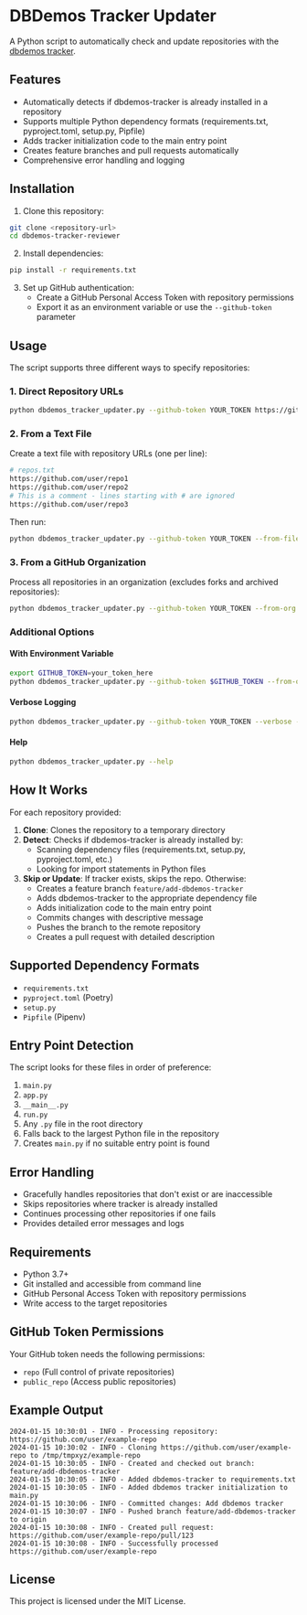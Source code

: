 # DBDemos Tracker Updater

A Python script to automatically check and update repositories with the [dbdemos tracker](https://github.com/databricks-field-eng/dbdemos-tracker).

## Features

- Automatically detects if dbdemos-tracker is already installed in a repository
- Supports multiple Python dependency formats (requirements.txt, pyproject.toml, setup.py, Pipfile)
- Adds tracker initialization code to the main entry point
- Creates feature branches and pull requests automatically
- Comprehensive error handling and logging

## Installation

1. Clone this repository:
```bash
git clone <repository-url>
cd dbdemos-tracker-reviewer
```

2. Install dependencies:
```bash
pip install -r requirements.txt
```

3. Set up GitHub authentication:
   - Create a GitHub Personal Access Token with repository permissions
   - Export it as an environment variable or use the `--github-token` parameter

## Usage

The script supports three different ways to specify repositories:

### 1. Direct Repository URLs

```bash
python dbdemos_tracker_updater.py --github-token YOUR_TOKEN https://github.com/user/repo1 https://github.com/user/repo2
```

### 2. From a Text File

Create a text file with repository URLs (one per line):

```bash
# repos.txt
https://github.com/user/repo1
https://github.com/user/repo2
# This is a comment - lines starting with # are ignored
https://github.com/user/repo3
```

Then run:

```bash
python dbdemos_tracker_updater.py --github-token YOUR_TOKEN --from-file repos.txt
```

### 3. From a GitHub Organization

Process all repositories in an organization (excludes forks and archived repositories):

```bash
python dbdemos_tracker_updater.py --github-token YOUR_TOKEN --from-org my-organization
```

### Additional Options

#### With Environment Variable

```bash
export GITHUB_TOKEN=your_token_here
python dbdemos_tracker_updater.py --github-token $GITHUB_TOKEN --from-org my-organization
```

#### Verbose Logging

```bash
python dbdemos_tracker_updater.py --github-token YOUR_TOKEN --verbose --from-file repos.txt
```

#### Help

```bash
python dbdemos_tracker_updater.py --help
```

## How It Works

For each repository provided:

1. **Clone**: Clones the repository to a temporary directory
2. **Detect**: Checks if dbdemos-tracker is already installed by:
   - Scanning dependency files (requirements.txt, setup.py, pyproject.toml, etc.)
   - Looking for import statements in Python files
3. **Skip or Update**: If tracker exists, skips the repo. Otherwise:
   - Creates a feature branch `feature/add-dbdemos-tracker`
   - Adds dbdemos-tracker to the appropriate dependency file
   - Adds initialization code to the main entry point
   - Commits changes with descriptive message
   - Pushes the branch to the remote repository
   - Creates a pull request with detailed description

## Supported Dependency Formats

- `requirements.txt`
- `pyproject.toml` (Poetry)
- `setup.py`
- `Pipfile` (Pipenv)

## Entry Point Detection

The script looks for these files in order of preference:
1. `main.py`
2. `app.py` 
3. `__main__.py`
4. `run.py`
5. Any `.py` file in the root directory
6. Falls back to the largest Python file in the repository
7. Creates `main.py` if no suitable entry point is found

## Error Handling

- Gracefully handles repositories that don't exist or are inaccessible
- Skips repositories where tracker is already installed
- Continues processing other repositories if one fails
- Provides detailed error messages and logs

## Requirements

- Python 3.7+
- Git installed and accessible from command line
- GitHub Personal Access Token with repository permissions
- Write access to the target repositories

## GitHub Token Permissions

Your GitHub token needs the following permissions:
- `repo` (Full control of private repositories)
- `public_repo` (Access public repositories) 

## Example Output

```
2024-01-15 10:30:01 - INFO - Processing repository: https://github.com/user/example-repo
2024-01-15 10:30:02 - INFO - Cloning https://github.com/user/example-repo to /tmp/tmpxyz/example-repo
2024-01-15 10:30:05 - INFO - Created and checked out branch: feature/add-dbdemos-tracker
2024-01-15 10:30:05 - INFO - Added dbdemos-tracker to requirements.txt
2024-01-15 10:30:05 - INFO - Added dbdemos tracker initialization to main.py
2024-01-15 10:30:06 - INFO - Committed changes: Add dbdemos tracker
2024-01-15 10:30:07 - INFO - Pushed branch feature/add-dbdemos-tracker to origin
2024-01-15 10:30:08 - INFO - Created pull request: https://github.com/user/example-repo/pull/123
2024-01-15 10:30:08 - INFO - Successfully processed https://github.com/user/example-repo
```

## License

This project is licensed under the MIT License.

